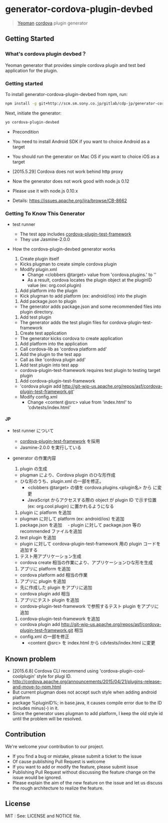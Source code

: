 # generator-cordova-plugin-devbed

> [Yeoman](http://yeoman.io) [cordova](http://cordova.apache.org) plugin generator


## Getting Started

### What's cordova plugin devbed？

Yeoman generator that provides simple cordova plugin and test bed application for the plugin.

### Getting started

To install generator-cordova-plugin-devbed from npm, run:

```bash
npm install -g git+http://scm.sm.sony.co.jp/gitlab/cdp-jp/generator-cordova-plugin-devbed.git
```

Next, initiate the generator:

```bash
yo cordova-plugin-devbed
```

- Precondition
 - You need to install Android SDK if you want to choice Android as a target
 - You should run the generator on Mac OS if you want to choice iOS as a target
 
- [2015.5.29] Cordova does not work behind http proxy
 - Now the generator does not work good with node.js 0.12
 - Please use it with node.js 0.10.x
 - Details: https://issues.apache.org/jira/browse/CB-8662

### Getting To Know This Generator

- test runner
  - The test app includes [cordova-plugin-test-framework](https://github.com/apache/cordova-plugin-test-framework)
  - They use Jasmine-2.0.0

- How the cordova-plugin-devbed generator works
  1. Create plugin itself
    - Kicks plugman to create simple cordova plugin
    - Modify plugin.xml
      - Change <plugin><js-module><clobbers @target> value from 'cordova.plugins.<pluginName>' to '<plugin ID>'
      - As a result, cordova locates the plugin object at the pluginID value (ex: org.cool.plugin)
  1. Add platform into the plugin
    - Kick plugman to add platform (ex: android/ios) into the plugin
  1. Add package.json to plugin
    - The generator adds package.json and some recommended files into plugin directory.
  1. Add test plugin
    - The generator adds the test plugin files for cordova-plugin-test-framework
  1. Create test application
    - The generator kicks cordova to create application
  1. Add platform into the application
    - Call cordova-lib as 'cordova platform add'
  1. Add the plugin to the test app
    - Call as like 'cordova plugin add'
  1. Add test plugin into test app
    - cordova-plugin-test-framework requires test plugin to testing target plugin
  1. Add cordova-plugin-test-framework
    - 'cordova plugin add http://git-wip-us.apache.org/repos/asf/cordova-plugin-test-framework.git'
    - Modify config.xml
      - Change <widget><content @src> value from 'index.html' to 'cdvtests/index.html'

#### JP
- test runner について
  - [cordova-plugin-test-framework](https://github.com/apache/cordova-plugin-test-framework) を採用
  - Jasmine-2.0.0 を実行している

- generator の作業内容
  1. plugin の生成
    - plugman により、Cordova plugin のひな形作成
    - ひな形のうち、plugin.xml の一部を修正。
      - <plugin><js-module><clobbers @target> の値を cordova.plugins.<plugin名> から <plugin ID> に変更
      - JavaScript からアクセスする際の object が plugin ID で示す位置 (ex: org.cool.plugin) に置かれるようになる
  1. plugin に platform を追加
    - plugman に対して platform (ex: android/ios) を追加
  1. package.json を追加
  　- plugin に対して package.json 等の recommended ファイルを追加
  1. test plugin を追加
    - plugin に対して cordova-plugin-test-framework 用の plugin コードを追加する
  1. テスト用アプリケーション生成
    - cordova create 相当の作業により、アプリケーションひな形を生成
  1. アプリに platform を追加
    - cordova platform add 相当の作業
  1. アプリに plugin を追加
    - 先に作成した plugin をアプリに追加
    - cordova plugin add 相当
  1. アプリにテスト plugin を追加
    - cordova-plugin-test-framework で参照するテスト plugin をアプリに追加
  1. cordova-plugin-test-framework を追加
    - cordova plugin add http://git-wip-us.apache.org/repos/asf/cordova-plugin-test-framework.git 相当
    - config.xml の一部を修正
      - <widget><content @src> を index.html から cdvtests/index.html に変更

## Known problem
- [2015.6.8] Cordova CLI recommend using 'cordova-plugin-cool-coolplugin' style for plugi ID.
 - http://cordova.apache.org/announcements/2015/04/21/plugins-release-and-move-to-npm.html
 - But current plugman does not accept such style when adding android platform
  - package %pluginID%; in base.java, it causes compile error due to the ID includes minus(-) in it.
 - Since the generator uses plugman to add platform, I keep the old style id until the problem will be resolved.

## Contribution
We're welcome your contribution to our project.
- If you find a bug or mistake, please submit a ticket to the issue
 - Of cause publishing Pull Request is welcome
- If you want to add or modify the feature, please submit issue
 - Publishing Pull Request without discussing the feature change on the issue would be ignored.
 - Please explain the aim of the new feature on the issue and let us discuss the rough architecture to realize the feature.

## License

MIT : See: LICENSE and NOTICE file.

